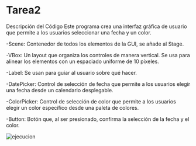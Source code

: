 # Tarea2
Descripción del Código
Este programa crea una interfaz gráfica de usuario que permite a los usuarios seleccionar una fecha y un color.

-Scene:
Contenedor de todos los elementos de la GUI, se añade al Stage.

-VBox:
Un layout que organiza los controles de manera vertical. Se usa para alinear los elementos con un espaciado uniforme de 10 píxeles.

-Label:
Se usan para guiar al usuario sobre qué hacer.

-DatePicker:
Control de selección de fecha que permite a los usuarios elegir una fecha desde un calendario desplegable.

-ColorPicker:
Control de selección de color que permite a los usuarios elegir un color específico desde una paleta de colores.

-Button:
Botón que, al ser presionado, confirma la selección de la fecha y el color.

![ejecucion](https://github.com/CentenoTapia/Tarea2/assets/168596867/086dc639-d400-4b1d-92c0-293b016a04f7)

